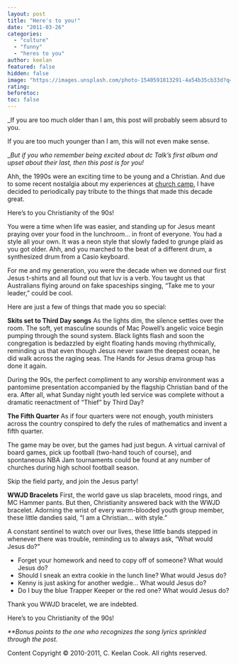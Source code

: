 ```yaml
---
layout: post
title: "Here's to you!"
date: "2011-03-26"
categories: 
  - "culture"
  - "funny"
  - "heres to you"
author: keelan
featured: false
hidden: false
image: "https://images.unsplash.com/photo-1540591813291-4a54b35cb33d?q=80&w=1931&auto=format&fit=crop&ixlib=rb-4.0.3&ixid=M3wxMjA3fDB8MHxwaG90by1wYWdlfHx8fGVufDB8fHx8fA%3D%3D"
rating:
beforetoc:
toc: false
---
```


_If you are too much older than I am, this post will probably seem absurd to you. 

If you are too much younger than I am, this will not even make sense.

__But if you who remember being excited about dc Talk’s first album and upset about their last, then this post is for you!_

Ahh, the 1990s were an exciting time to be young and a Christian. And due to some recent nostalgia about my experiences at [church camp](http://blog.keelancook.com/2011/03/off-topic-spiritual-surfing/ "Off Topic: Spiritual Surfing"), I have decided to periodically pay tribute to the things that made this decade great.

Here’s to you Christianity of the 90s!

You were a time when life was easier, and standing up for Jesus meant praying over your food in the lunchroom… in front of everyone. You had a style all your own. It was a neon style that slowly faded to grunge plaid as you got older. Ahh, and you marched to the beat of a different drum, a synthesized drum from a Casio keyboard.

For me and my generation, you were the decade when we donned our first Jesus t-shirts and all found out that luv is a verb. You taught us that Australians flying around on fake spaceships singing, “Take me to your leader,” could be cool.

Here are just a few of things that made you so special:

**Skits set to Third Day songs** As the lights dim, the silence settles over the room. The soft, yet masculine sounds of Mac Powell’s angelic voice begin pumping through the sound system. Black lights flash and soon the congregation is bedazzled by eight floating hands moving rhythmically, reminding us that even though Jesus never swam the deepest ocean, he did walk across the raging seas. The Hands for Jesus drama group has done it again.

During the 90s, the perfect compliment to any worship environment was a pantomime presentation accompanied by the flagship Christian band of the era. After all, what Sunday night youth led service was complete without a dramatic reenactment of “Thief” by Third Day?

**The Fifth Quarter** As if four quarters were not enough, youth ministers across the country conspired to defy the rules of mathematics and invent a fifth quarter.

The game may be over, but the games had just begun. A virtual carnival of board games, pick up football (two-hand touch of course), and spontaneous NBA Jam tournaments could be found at any number of churches during high school football season.

Skip the field party, and join the Jesus party!

**WWJD Bracelets** First, the world gave us slap bracelets, mood rings, and MC Hammer pants. But then, Christianity answered back with the WWJD bracelet. Adorning the wrist of every warm-blooded youth group member, these little dandies said, “I am a Christian… with style.”

A constant sentinel to watch over our lives, these little bands stepped in whenever there was trouble, reminding us to always ask, “What would Jesus do?”

- Forget your homework and need to copy off of someone? What would Jesus do?
- Should I sneak an extra cookie in the lunch line? What would Jesus do?
- Kenny is just asking for another wedgie… What would Jesus do?
- Do I buy the blue Trapper Keeper or the red one? What would Jesus do?

Thank you WWJD bracelet, we are indebted.

Here’s to you Christianity of the 90s!

_\*\*Bonus points to the one who recognizes the song lyrics sprinkled through the post._

Content Copyright © 2010-2011, C. Keelan Cook. All rights reserved.
